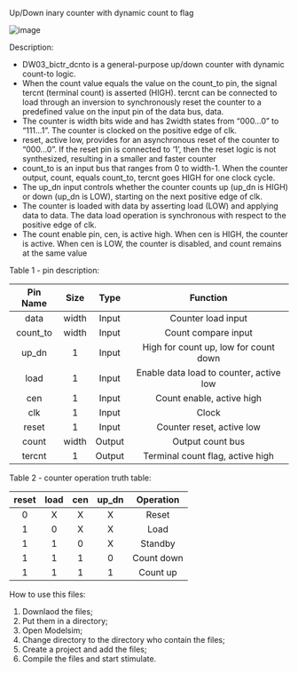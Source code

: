 Up/Down inary counter with dynamic count to flag

![image](https://user-images.githubusercontent.com/115155585/197960945-d305a25e-e109-4e43-aec7-924c38f893eb.png)


Description:
- DW03_bictr_dcnto is a general-purpose up/down counter with dynamic count-to logic.
- When the count value equals the value on the count_to pin, the signal tercnt (terminal count) is asserted (HIGH). tercnt can be connected to load through an inversion to synchronously reset the counter to a predefined value on the input pin of the data bus, data.
- The counter is width bits wide and has 2width states from “000...0” to “111...1”. The counter is clocked on the positive edge of clk.
- reset, active low, provides for an asynchronous reset of the counter to “000...0”. If the reset pin is connected to ‘1’, then the reset logic is not synthesized, resulting in a smaller and faster counter
- count_to is an input bus that ranges from 0 to width-1. When the counter output, count, equals count_to, tercnt goes HIGH for one clock cycle.
- The up_dn input controls whether the counter counts up (up_dn is HIGH) or down (up_dn is LOW), starting on the next positive edge of clk.
- The counter is loaded with data by asserting load (LOW) and applying data to data. The data load operation is synchronous with respect to the positive edge of clk.
- The count enable pin, cen, is active high. When cen is HIGH, the counter is active. When cen is LOW, the counter is disabled, and count remains at the same value

Table 1 - pin description:

| Pin Name  | Size     | Type   | Function                         |
|   :---:   |  :---:   |  :---: |     :---:                        |
| data      | width    | Input  | Counter load input               |
| count_to  | width    | Input  | Count compare input              |
| up_dn     | 1        | Input  | High for count up, low for count down |
| load      | 1        | Input  | Enable data load to counter, active low |
| cen       | 1        | Input  | Count enable, active high        |
| clk       | 1        | Input  | Clock                            |
| reset     | 1        | Input  | Counter reset, active low        |
| count     | width    | Output | Output count bus                 |
| tercnt    | 1        | Output | Terminal count flag, active high |


Table 2 - counter operation truth table:

| reset | load | cen | up_dn | Operation |
| :---: |:---: |:---:| :---: |   :---:   |
| 0     | X    | X   | X     | Reset     |
| 1     | 0    | X   | X     | Load      |
| 1     | 1    | 0   | X     | Standby   |
| 1     | 1    | 1   | 0     | Count down|
| 1     | 1    | 1   | 1     | Count up  |


How to use this files:

1. Downlaod the files;
2. Put them in a directory;
3. Open Modelsim;
4. Change directory to the directory who contain the files;
5. Create a project and add the files;
6. Compile the files and start stimulate.

